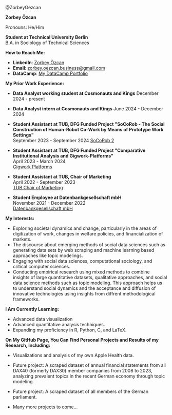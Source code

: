 @ZorbeyOezcan  

**Zorbey Özcan**  

Pronouns: He/Him  

**Student at Technical University Berlin**  
B.A. in Sociology of Technical Sciences  

**How to Reach Me:**  
- **LinkedIn**: [Zorbey Özcan](https://www.linkedin.com/in/zorbey-özcan-478011240/)
- **Email**: zorbey.oezcan.business@gmail.com
- **DataCamp**: [My DataCamp Portfolio](https://www.datacamp.com/portfolio/zorbeyyy)

**My Prior Work Experience:**  

- **Data Analyst working student at Cosmonauts and Kings**
  December 2024 - present 

- **Data Analyst intern at Cosmonauts and Kings**
  June 2024 - December 2024
  
- **Student Assistant at TUB, DFG Funded Project "SoCoRob - The Social Construction of Human-Robot Co-Work by Means of Prototype Work Settings"**  
  September 2023 - September 2024
  [SoCoRob 2](https://digitalisierung-der-arbeitswelten.de/2868)

- **Student Assistant at TUB, DFG Funded Project "Comparative Institutional Analysis and Gigwork-Platforms"**  
  April 2023 - March 2024  
  [Gigwork Platforms](https://digitalisierung-der-arbeitswelten.de/gigwork-platforms)

- **Student Assistant at TUB, Chair of Marketing**  
  April 2022 - September 2023  
  [TUB Chair of Marketing](https://www.tu.berlin/en/marketing)

- **Student Employee at Datenbankgesellschaft mbH**  
  November 2021 - December 2022  
  [Datenbankgesellschaft mbH](https://www.datenbankgesellschaft.de)




**My Interests:**  

- Exploring societal dynamics and change, particularly in the areas of digitization of work, changes in welfare policies, and financialization of markets.
- The discourse about emerging methods of social data sciences such as generating data sets by web scraping and machine learning based approaches like topic modelings. 
- Engaging with social data sciences, computational sociology, and critical computer sciences.  
- Conducting empirical research using mixed methods to combine insights of large quantitative datasets, qualitative approaches, and social data science methods such as topic modeling.
  This approach helps us to understand social dynamics and the acceptance and diffusion of innovative technologies using insights from diffrent methodological frameworks. 

**I Am Currently Learning:**  

- Advanced data visualization
- Advanced quantitative analysis techniques.  
- Expanding my proficiency in R, Python, C, and LaTeX.

**On My GitHub Page, You Can Find Personal Projects and Results of my Research, including:**  

- Visualizations and analysis of my own Apple Health data.
  
- Future project: A scraped dataset of annual financial statements from all DAX40 (formerly DAX30) member companies from 2008 to 2023, analyzing prevalent topics in the recent German economy through topic modeling.
  
- Future project: A scraped dataset of all members of the German parliament.
- Many more projects to come...

  

  
  
  






    
